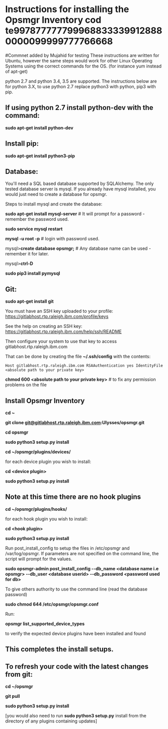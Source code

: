 # Instructions for installing the Opsmgr Inventory cod te9978777777999688333399128880000099999777766668
#Commnet added by Mujahid for testing
These instructions are written for Ubuntu, however the same steps would work for other Linux Operating Systems using the correct commands for the OS. (for instance yum instead of apt-get)

python 2.7 and python 3.4, 3.5 are supported. The instructions below are for python 3.X, to use python 2.7 replace python3 with python, pip3 with pip.

## If using python 2.7 install python-dev with the command:
**sudo apt-get install python-dev**

## Install pip:
**sudo apt-get install python3-pip**


## Database:
You'll need a SQL based database supported by SQLAlchemy. The only tested database server is mysql. If you already have mysql installed, you would just need to create a database for opsmgr.

Steps to install mysql and create the database:

**sudo apt-get install mysql-server** # It will prompt for a password - remember the password used.

**sudo service mysql restart**

**mysql -u root -p**   # login with password used.

mysql>**create database opsmgr;**   # Any database name can be used - remember it for later.

mysql>**ctrl-D**

**sudo pip3 install pymysql**



## Git:
**sudo apt-get install git**

You must have an SSH key uploaded to your profile: https://gitlabhost.rtp.raleigh.ibm.com/profile/keys

See the help on creating an SSH key:
https://gitlabhost.rtp.raleigh.ibm.com/help/ssh/README

Then configure your system to use that key to access gitlabhost.rtp.raleigh.ibm.com

That can be done by creating the file **~/.ssh/config** with the contents:

`Host gitlabhost.rtp.raleigh.ibm.com
RSAAuthentication yes
IdentityFile <absolute path to your private key>`

**chmod 600 \<absolute path to your private key\>** # to fix any permission problems on the file


## Install Opsmgr Inventory
**cd ~**

**git clone git@gitlabhost.rtp.raleigh.ibm.com:Ulysses/opsmgr.git**

**cd opsmgr**

**sudo python3 setup.py install**

**cd ~/opsmgr/plugins/devices/**

for each device plugin you wish to install:

**cd \<device plugin\>**

**sudo python3 setup.py install**

## Note at this time there are no hook plugins
**cd ~/opsmgr/plugins/hooks/**

for each hook plugin you wish to install:

**cd \<hook plugin\>**

**sudo python3 setup.py install**



Run post_install_config to setup the files in /etc/opsmgr and /var/log/opsmgr. If parameters are not specified on the command line, the script will prompt for the values.

**sudo opsmgr-admin post_install_config --db_name \<database name i.e opsmgr\> --db_user \<database userid\> --db_password \<password used for db\>**

To give others authority to use the command line (read the database password)

**sudo chmod 644 /etc/opsmgr/opsmgr.conf**

Run:

**opsmgr list_supported_device_types**

to verify the expected device plugins have been installed and found


## This completes the install setups.

## To refresh your code with the latest changes from git:
**cd ~/opsmgr**

**git pull**

**sudo python3 setup.py install**

[you would also need to run **sudo python3 setup.py** install from the directory of any plugins containing updates]
